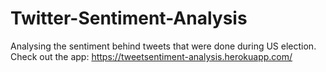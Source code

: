# Twitter-Sentiment-Analysis

Analysing the sentiment behind tweets that were done during US election.
Check out the app: https://tweetsentiment-analysis.herokuapp.com/
